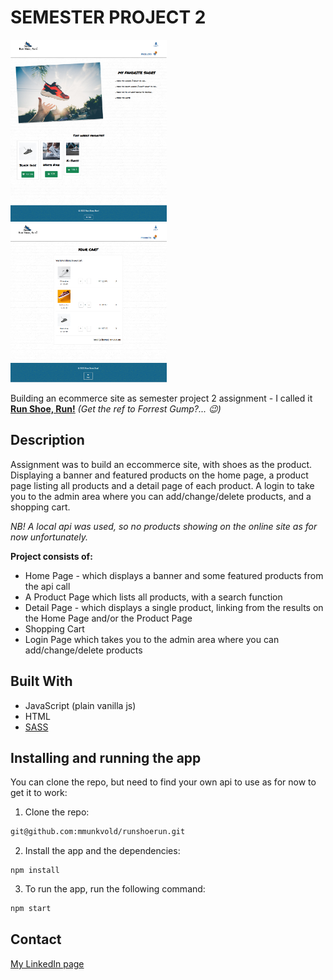 # SEMESTER PROJECT 2 

<img src="https://github.com/mmunkvold/runshoerun/blob/main/images/runshoerun.png" width="250" alt="Home Page of Run Shoe, Run site">&nbsp;&nbsp;&nbsp;
<img src="https://github.com/mmunkvold/runshoerun/blob/main/images/detail.png" width="250" alt="Shopping cart of the Run Shoe, Run site">


Building an ecommerce site as semester project 2 assignment - I called it **[Run Shoe, Run!](https://runshoerun.netlify.app/)** *(Get the ref to Forrest Gump?... :wink:)*

## Description

Assignment was to build an eccommerce site, with shoes as the product. Displaying a banner and featured products on the home page, a product page listing all products and a detail page of each product. A login to take you to the admin area where you can add/change/delete products, and a shopping cart. 

*NB! A local api was used, so no products showing on the online site as for now unfortunately.*

**Project consists of:**

- Home Page - which displays a banner and some featured products from the api call
- A Product Page which lists all products, with a search function
- Detail Page - which displays a single product, linking from the results on the Home Page and/or the Product Page
- Shopping Cart
- Login Page which takes you to the admin area where you can add/change/delete products

## Built With

- JavaScript (plain vanilla js)
- HTML
- [SASS](https://sass-lang.com/)

## Installing and running the app

You can clone the repo, but need to find your own api to use as for now to get it to work:

1. Clone the repo:

```bash
git@github.com:mmunkvold/runshoerun.git
```

2. Install the app and the dependencies:

```
npm install
```

3. To run the app, run the following command:

```bash
npm start
```

## Contact

[My LinkedIn page](https://www.linkedin.com/in/monica-munkvold-nikolaisen/)

